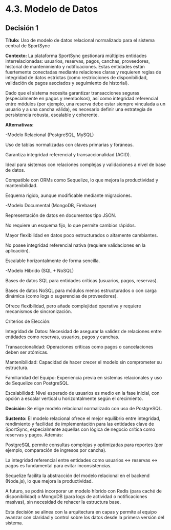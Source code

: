 # 4.3. Modelo de Datos

## Decisión 1

**Título:**
Uso de modelo de datos relacional normalizado para el sistema central de SportSync

**Contexto:**
La plataforma SportSync gestionará múltiples entidades interrelacionadas: usuarios, reservas, pagos, canchas, proveedores, historial de mantenimiento y notificaciones. Estas entidades están fuertemente conectadas mediante relaciones claras y requieren reglas de integridad de datos estrictas (como restricciones de disponibilidad, validación de pagos asociados y seguimiento de historial).

Dado que el sistema necesita garantizar transacciones seguras (especialmente en pagos y reembolsos), así como integridad referencial entre módulos (por ejemplo, una reserva debe estar siempre vinculada a un usuario y a una cancha válida), es necesario definir una estrategia de persistencia robusta, escalable y coherente.

**Alternativas:**

-Modelo Relacional (PostgreSQL, MySQL)

Uso de tablas normalizadas con claves primarias y foráneas.

Garantiza integridad referencial y transaccionalidad (ACID).

Ideal para sistemas con relaciones complejas y validaciones a nivel de base de datos.

Compatible con ORMs como Sequelize, lo que mejora la productividad y mantenibilidad.

Esquema rígido, aunque modificable mediante migraciones.

-Modelo Documental (MongoDB, Firebase)

Representación de datos en documentos tipo JSON.

No requiere un esquema fijo, lo que permite cambios rápidos.

Mayor flexibilidad en datos poco estructurados o altamente cambiantes.

No posee integridad referencial nativa (requiere validaciones en la aplicación).

Escalable horizontalmente de forma sencilla.

-Modelo Híbrido (SQL + NoSQL)

Bases de datos SQL para entidades críticas (usuarios, pagos, reservas).

Bases de datos NoSQL para módulos menos estructurados o con carga dinámica (como logs o sugerencias de proveedores).

Ofrece flexibilidad, pero añade complejidad operativa y requiere mecanismos de sincronización.

Criterios de Elección:

Integridad de Datos: Necesidad de asegurar la validez de relaciones entre entidades como reservas, usuarios, pagos y canchas.

Transaccionalidad: Operaciones críticas como pagos o cancelaciones deben ser atómicas.

Mantenibilidad: Capacidad de hacer crecer el modelo sin comprometer su estructura.

Familiaridad del Equipo: Experiencia previa en sistemas relacionales y uso de Sequelize con PostgreSQL.

Escalabilidad: Nivel esperado de usuarios es medio en la fase inicial, con opción a escalar vertical u horizontalmente según el crecimiento.

**Decisión:**
Se elige modelo relacional normalizado con uso de PostgreSQL.

**Sustento:**
El modelo relacional ofrece el mejor equilibrio entre integridad, rendimiento y facilidad de implementación para las entidades clave de SportSync, especialmente aquellas con lógica de negocio crítica como reservas y pagos. Además:

PostgreSQL permite consultas complejas y optimizadas para reportes (por ejemplo, comparación de ingresos por cancha).

La integridad referencial entre entidades como usuarios ↔ reservas ↔ pagos es fundamental para evitar inconsistencias.

Sequelize facilita la abstracción del modelo relacional en el backend (Node.js), lo que mejora la productividad.

A futuro, se podrá incorporar un modelo híbrido con Redis (para caché de disponibilidad) o MongoDB (para logs de actividad o notificaciones masivas), sin necesidad de rehacer la estructura base.

Esta decisión se alinea con la arquitectura en capas y permite al equipo avanzar con claridad y control sobre los datos desde la primera versión del sistema.